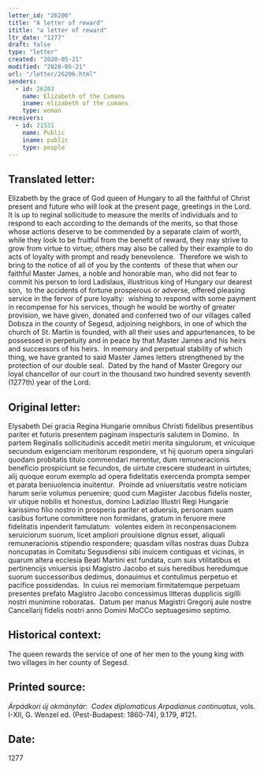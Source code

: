 ```yaml
---
letter_id: "26206"
title: "A letter of reward"
ititle: "a letter of reward"
ltr_date: "1277"
draft: false
type: "letter"
created: "2020-05-21"
modified: "2020-05-21"
url: "/letter/26206.html"
senders:
  - id: 26203
    name: Elizabeth of the Cumans
    iname: elizabeth of the cumans
    type: woman
receivers:
  - id: 21531
    name: Public
    iname: public
    type: people
---
```

<h2> Translated letter:</h2><p>Elizabeth by the grace of God queen of Hungary to all the faithful of Christ present and future who will look at the present page, greetings in the Lord.&nbsp;&nbsp; It is up to reginal sollicitude to measure the merits of individuals and to respond to each according to the demands of the merits, so that those whose actions deserve to be commended by a separate claim of worth, while they look to be fruitful from the benefit of reward, they may strive to grow from virtue to virtue; others may also be called by their example to do acts of loyalty with prompt and ready benevolence.&nbsp; Therefore we wish to bring to the notice of all of you by the contents&nbsp; of these that when our faithful Master James, a noble and honorable man, who did not fear to commit his person to lord Ladislaus, illustrious king of Hungary our dearest son, &nbsp;to the accidents of fortune prosperous or adverse, offered pleasing service in the fervor of pure loyalty:&nbsp; wishing to respond with some payment in recompense for his services, though he would be worthy of greater provision, we have given, donated and conferred two of our villages called Dobsza in the county of Segesd, adjoining neighbors, in one of which the church of St. Martin is founded, with all their uses and appurtenances, to be possessed in perpetuity and in peace by that Master James and his heirs and successors of his heirs.&nbsp; In memory and perpetual stability of which thing, we have granted to said Master James letters strengthened by the protection of our double seal.&nbsp; Dated by the hand of Master Gregory our loyal chancellor of our court in the thousand two hundred seventy seventh (1277th) year of the Lord.</p><h2 class="mt-4"> Original letter:</h2><p>Elysabeth Dei gracia Regina Hungarie omnibus Christi fidelibus presentibus pariter et futuris presentem paginam inspecturis salutem in Domino.&nbsp; In partem Reginalis sollicitudinis accedit metiri merita singulorum, et vnicuique secundum exigenciam meritorum respondere, vt hij quorum opera singulari quodam probitatis titulo commendari merentur, dum remuneracionis beneficio prospiciunt se fecundos, de uirtute crescere studeant in uirtutes; alij quoque eorum exemplo ad opera fidelitatis exercenda prompta semper et parata beniuolencia inuitentur.&nbsp; Proinde ad vniuersitatis vestre noticiam harum serie volumus peruenire; quod cum Magister Jacobus fidelis noster, vir utique nobilis et honestus, domino Ladizlao Illustri Regi Hungarie karissimo filio nostro in prosperis pariter et aduersis, personam suam casibus fortune committere non formidans, gratum in feruore mere fidelitatis inpenderit famulatum:&nbsp; volentes eidem in reconpensacionem seruiciorum suorum, licet ampliori prouisione dignus esset, aliquali remuneracionis stipendio respondere; quasdam villas nostras duas Dubza noncupatas in Comitatu Segusdiensi sibi inuicem contiguas et vicinas, in quarum altera ecclesia Beati Martini est fundata, cum suis vtilitatibus et pertinencijs vniuersis ipsi Magistro Jacobo et suis heredibus heredumque suorum successoribus dedimus, donauimus et contulimus perpetuo et pacifice possidendas.&nbsp; In cuius rei memoriam firmitatemque perpetuam presentes prefato Magistro Jacobo concessimus litteras dupplicis sigilli nostri munimine roboratas.&nbsp; Datum per manus Magistri Gregorij aule nostre Cancellarij fidelis nostri anno Domini MoCCo septuagesimo septimo.</p><h2 class="mt-4"> Historical context:</h2><p>The queen rewards the service of one of her men to the young king with two villages in her county of Segesd.</p><h2 class="mt-4"> Printed source:</h2><p><i>Árpádkori új okmánytár:&nbsp; Codex diplomaticus Arpadianus continuatus</i>, vols. I-XII, G. Wenzel ed. (Pest-Budapest: 1860-74), 9.179, #121.</p><h2 class="mt-4"> Date:</h2>1277